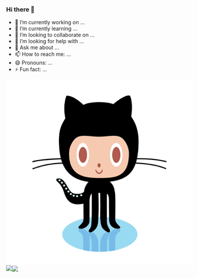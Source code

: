 ### Hi there 👋

<!--
**lovebai/lovebai** is a ✨ _special_ ✨ repository because its `README.md` (this file) appears on your GitHub profile.

Here are some ideas to get you started:
-->
- 🔭 I’m currently working on ...
- 🌱 I’m currently learning ...
- 👯 I’m looking to collaborate on ...
- 🤔 I’m looking for help with ...
- 💬 Ask me about ...
- 📫 How to reach me: ...
- 😄 Pronouns: ...
- ⚡ Fun fact: ...

<!--
![lovebai's Github stats](https://github-readme-stats.vercel.app/api?username=lovebai&show_icons=true&bg_color=#ffffff&theme=radical) 

[![Top Langs](https://github-readme-stats.vercel.app/api/top-langs/?username=lovebai&layout=compact)](https://github.com/anuraghazra/github-readme-stats)
-->
<div>
<img align="center" height="500" src="https://github.com/lovebai/lovebai/blob/main/a493c78d8202ba6c35f179.gif?raw=true">
<a href="https://github.com/lovebai" align="left" >
  <img align="left" src="https://github-readme-stats.vercel.app/api?username=lovebai&show_icons=true&hide_border=true&bg_color=#ffffff&theme=radical" />
</a>
<a href="https://github.com/lovebai" align="right" >
  <img align="center" src="https://github-readme-stats.vercel.app/api/top-langs/?username=lovebai&layout=compact&hide_border=true" />
</a>
 </div>

